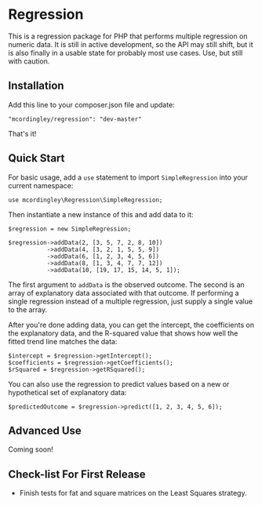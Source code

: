 Regression
==========

This is a regression package for PHP that performs multiple regression on numeric
data. It is still in active development, so the API may still shift, but it is
also finally in a usable state for probably most use cases. Use, but still with
caution.

## Installation

Add this line to your composer.json file and update:

    "mcordingley/regression": "dev-master"

That's it!

## Quick Start

For basic usage, add a `use` statement to import `SimpleRegression` into your
current namespace:

    use mcordingley\Regression\SimpleRegression;

Then instantiate a new instance of this and add data to it:

    $regression = new SimpleRegression;
    
    $regression->addData(2, [3, 5, 7, 2, 8, 10])
               ->addData(4, [3, 2, 1, 5, 5, 9])
               ->addData(6, [1, 2, 3, 4, 5, 6])
               ->addData(8, [1, 3, 4, 7, 7, 12])
               ->addData(10, [19, 17, 15, 14, 5, 1]);

The first argument to `addData` is the observed outcome. The second is an array of
explanatory data associated with that outcome. If performing a single regression
instead of a multiple regression, just supply a single value to the array.

After you're done adding data, you can get the intercept, the coefficients on the
explanatory data, and the R-squared value that shows how well the fitted trend
line matches the data:

    $intercept = $regression->getIntercept();
    $coefficients = $regression->getCoefficients();
    $rSquared = $regression->getRSquared();

You can also use the regression to predict values based on a new or hypothetical
set of explanatory data:

    $predictedOutcome = $regression->predict([1, 2, 3, 4, 5, 6]);

## Advanced Use

Coming soon!

## Check-list For First Release

- Finish tests for fat and square matrices on the Least Squares strategy.